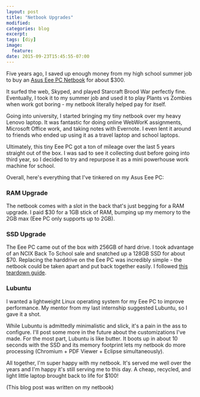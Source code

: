 ```yaml
---
layout: post
title: "Netbook Upgrades"
modified:
categories: blog
excerpt:
tags: [diy]
image:
  feature:
date: 2015-09-23T15:45:55-07:00
---
```


Five years ago, I saved up enough money from my high school summer job to buy an [Asus Eee PC Netbook](https://www.asus.com/Notebooks/Eee_PC_1015PEM/) for about $300.

It surfed the web, Skyped, and played Starcraft Brood War perfectly fine. Eventually, I took it to my summer job and used it to play Plants vs Zombies when work got boring - my netbook literally helped pay for itself.

Going into university, I started bringing my tiny netbook over my heavy Lenovo laptop. It was fantastic for doing online WebWorK assignments, Microsoft Office work, and taking notes with Evernote. I even lent it around to friends who ended up using it as a travel laptop and school laptops.

Ultimately, this tiny Eee PC got a ton of mileage over the last 5 years straight out of the box. I was sad to see it collecting dust before going into third year, so I decided to try and repurpose it as a mini powerhouse work machine for school.

Overall, here's everything that I've tinkered on my Asus Eee PC:

### RAM Upgrade ###
The netbook comes with a slot in the back that's just begging for a RAM upgrade. I paid $30 for a 1GB stick of RAM, bumping up my memory to the 2GB max (Eee PC only supports up to 2GB).

### SSD Upgrade ###
The Eee PC came out of the box with 256GB of hard drive. I took advantage of an NCIX Back To School sale and snatched up a 128GB SSD for about $70. Replacing the harddrive on the Eee PC was incredibly simple - the netbook could be taken apart and put back together easily. I followed [this teardown guide](http://www.insidemylaptop.com/disassemble-asus-eee-pc-1015px-netbook/).

### Lubuntu ###
I wanted a lightweight Linux operating system for my Eee PC to improve performance. My mentor from my last internship suggested Lubuntu, so I gave it a shot.

While Lubuntu is admittedly minimalistic and slick, it's a pain in the ass to configure. I'll post some more in the future about the customizations I've made. For the most part, Lubuntu is like butter. It boots up in about 10 seconds with the SSD and its memory footprint lets my netbook do more processing (Chromium + PDF Viewer + Eclipse simultaneously).

All together, I'm super happy with my netbook. It's served me well over the years and I'm happy it's still serving me to this day. A cheap, recycled, and light little laptop brought back to life for $100!

(This blog post was written on my netbook)
